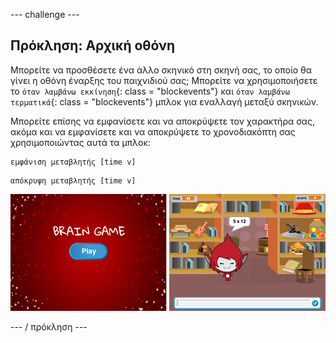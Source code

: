 \--- challenge \---

## Πρόκληση: Αρχική οθόνη

Μπορείτε να προσθέσετε ένα άλλο σκηνικό στη σκηνή σας, το οποίο θα γίνει η οθόνη έναρξης του παιχνιδιού σας; Μπορείτε να χρησιμοποιήσετε το `όταν λαμβάνω εκκίνηση`{: class = "blockevents"} και `όταν λαμβάνω τερματικά`{: class = "blockevents"} μπλοκ για εναλλαγή μεταξύ σκηνικών.

Μπορείτε επίσης να εμφανίσετε και να αποκρύψετε τον χαρακτήρα σας, ακόμα και να εμφανίσετε και να αποκρύψετε το χρονοδιακόπτη σας χρησιμοποιώντας αυτά τα μπλοκ:

```blocks
εμφάνιση μεταβλητής [time v]
```

```blocks
απόκρυψη μεταβλητής [time v]
```

![screenshot](images/brain-startscreen.png)

\--- / πρόκληση \---